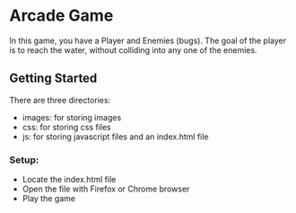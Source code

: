 # Arcade Game
In this game, you have a Player and Enemies (bugs). The goal of the player is to reach the water, without colliding into any one of the enemies.
## Getting Started
There are three directories:
* images: for storing images
* css: for storing css files
* js: for storing javascript files
and an index.html file
### Setup:
* Locate the index.html file
* Open the file with Firefox or Chrome browser
* Play the game
